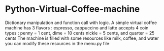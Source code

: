 # Python-Virtual-Coffee-machine
Dictionary manipulation and function call with logic.
A simple virtual coffee machine
has 3 flavors : espresso, cappuccino and latte
accepts 4 coin types : penny = 1 cent, dime = 10 cents
                        nickle = 5 cents, and quarter = 25 cents
The machine is filled with some resources like milk, coffee, and water
you can modify these resources in the menu.py file
